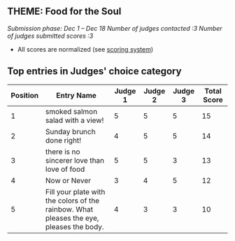 ## THEME: Food for the Soul

*Submission phase: Dec 1 – Dec 18*
*Number of judges contacted :3*
*Number of judges submitted scores :3*
* All scores are normalized (see [scoring system](https://github.com/photography2018/competition/blob/master/scoring.md))


## Top entries in Judges' choice category

|Position	|Entry Name|	Judge 1	| Judge 2	| Judge 3	| Total Score |
|--|--|--|--|--|--|
|1|smoked salmon salad with a view!|5|5|5|15|
|2|Sunday brunch done right!|4|5|5|14|
|3|there is no sincerer love than love of food |5|5|3|13|
|4|Now or Never |3|4|5|12|
|5|Fill your plate with the colors of  the rainbow. What pleases the eye, pleases the body. |4|3|3|10|

